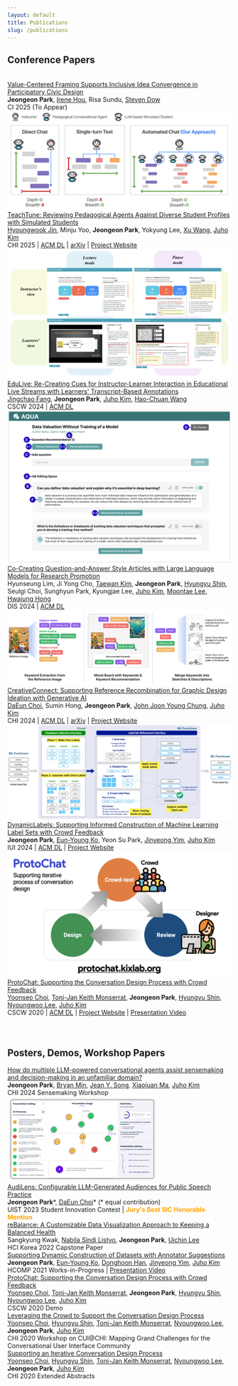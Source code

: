 ```yaml
---
layout: default
title: Publications
slug: /publications
---
```


<h2>Conference Papers</h2>

<div class="pub-container">
    <div class="pub-teaser-image">
        <img class="img-shadow" src="" />
    </div>
    <div class="pub-contents" id="value-centered">
        <a id="blue-bg" class="pub-title" href="./assets/pdf/papers/.pdf" >Value-Centered Framing Supports Inclusive Idea Convergence in Participatory Civic Design</a> <br/>
        <b class="pub-me">Jeongeon Park</b>, <a class="collaborator" href="https://houirene.github.io/" >Irene Hou</a>, Risa Sundu, <a class="collaborator" href="https://spdow.ucsd.edu/" >Steven Dow</a> <br>
        <span class="pub-venue">  CI 2025 (To Appear) </span>
    </div>
</div>

<div class="pub-container">
    <div class="pub-teaser-image">
        <img class="img-shadow" src="./assets/img/teaser/chi25-teachtune-teaser.png" />
    </div>
    <div class="pub-contents" id="teachtune">
        <a id="blue-bg" class="pub-title" href="./assets/pdf/papers/chi25-teachtune.pdf" >TeachTune: Reviewing Pedagogical Agents Against Diverse Student Profiles with Simulated Students</a> <br/>
        <a class="collaborator" href="https://jhw123.github.io/" >Hyoungwook Jin</a>, Minju Yoo, <b class="pub-me">Jeongeon Park</b>, Yokyung Lee, <a class="collaborator" href="https://web.eecs.umich.edu/~xwanghci/">Xu Wang</a>, <a class="collaborator" href="https://juhokim.com/" >Juho Kim</a> <br>
        <span class="pub-venue">  CHI 2025 </span> | <a id="plain-bg" href="https://dl.acm.org/doi/10.1145/3706598.3714054" >ACM DL</a> | <a id="plain-bg" href="https://arxiv.org/abs/2410.04078" >arXiv</a> | <a id="plain-bg" href="https://teachtune.kixlab.org/" >Project Website</a>
    </div>
</div>

<div class="pub-container">
    <div class="pub-teaser-image">
        <img class="img-shadow" src="./assets/img/teaser/edulive-teaser.png" />
    </div>
    <div class="pub-contents" id="edulive">
        <a id="blue-bg" class="pub-title" href="./assets/pdf/papers/cscw24-edulive.pdf" >EduLive: Re-Creating Cues for Instructor-Learner Interaction in Educational Live Streams with Learners' Transcript-Based Annotations</a> <br/>
        <a class="collaborator" href="https://jc-fang.github.io/" >Jingchao Fang</a>, <b class="pub-me">Jeongeon Park</b>, <a class="collaborator" href="https://juhokim.com/" >Juho Kim</a>, <a class="collaborator" href="http://www.haochuanwang.info/" >Hao-Chuan Wang</a> <br>
        <span class="pub-venue">  CSCW 2024 </span> | <a id="plain-bg" href="https://dl.acm.org/doi/10.1145/3686960" >ACM DL</a>
    </div>
</div>

<div class="pub-container">
    <div class="pub-teaser-image">
        <img class="img-shadow" src="./assets/img/teaser/aqua-teaser.png" />
    </div>
    <div class="pub-contents" id="edulive">
        <a id="blue-bg" class="pub-title" href="./assets/pdf/papers/dis24-aqua.pdf" >Co-Creating Question-and-Answer Style Articles with Large Language Models for Research Promotion</a> <br/>
        Hyunseung Lim, Ji Yong Cho, <a class="collaborator" href="https://taewankim.io/" >Taewan Kim</a>, <b class="pub-me">Jeongeon Park</b>, <a class="collaborator" href="https://hyungyu.com/" >Hyungyu Shin</a>, Seulgi Choi, Sunghyun Park, Kyungjae Lee, <a class="collaborator" href="https://juhokim.com/" >Juho Kim</a>, <a class="collaborator" href="https://moontae.people.uic.edu/" >Moontae Lee</a>, <a class="collaborator" href="https://galaxytourist.notion.site/galaxytourist/Hwajung-Hong-cc10b0291bbe4ca38dbf4882cd687423" >Hwajung Hong</a> <br>
        <span class="pub-venue">  DIS 2024 </span> | <a id="plain-bg" href="https://dl.acm.org/doi/10.1145/3643834.3660705" >ACM DL</a>
    </div>
</div>

<div class="pub-container">
    <div class="pub-teaser-image">
        <img class="img-shadow" src="./assets/img/teaser/creativeconnect-teaser.png" />
    </div>
    <div class="pub-contents" id="creative-connect">
        <a id="blue-bg" class="pub-title" href="./assets/pdf/papers/chi24-creativeconnect.pdf" >CreativeConnect: Supporting Reference Recombination for Graphic Design Ideation with Generative AI</a> <br/>
        <a class="collaborator" href="https://daeunchoi.com/" >DaEun Choi</a>, Sumin Hong, <b class="pub-me">Jeongeon Park</b>, <a class="collaborator" href="https://johnr0.github.io/" >John Joon Young Chung</a>, <a class="collaborator" href="https://juhokim.com/" >Juho Kim</a> <br>
        <span class="pub-venue">  CHI 2024 </span> | <a id="plain-bg" href="https://dl.acm.org/doi/10.1145/3613904.3642794" >ACM DL</a> | <a id="plain-bg" href="https://arxiv.org/abs/2312.11949" >arXiv</a> | <a id="plain-bg" href="http://creativeconnect.kixlab.org/" >Project Website</a> 
    </div>
</div>

<div class="pub-container" >
    <div class="pub-teaser-image">
            <img class="img-shadow" src="./assets/img/teaser/dynamiclabels-teaser.jpg"/>
    </div>
    <div class="pub-contents" id="dynamic-labels">
        <a id="blue-bg" class="pub-title" href="./assets/pdf/papers/iui24-dynamiclabels.pdf" >DynamicLabels: Supporting Informed Construction of Machine Learning Label Sets with Crowd Feedback</a> <br/>
        <b class="pub-me">Jeongeon Park</b>, <a class="collaborator" href="https://eunyoungko.com/" >Eun-Young Ko</a>, Yeon Su Park, <a class="collaborator" href="https://scholar.google.co.kr/citations?hl=en&user=UltFXK0AAAAJ" >Jinyeong Yim</a>, <a class="collaborator" href="https://juhokim.com/" >Juho Kim</a> <br>
        <span class="pub-venue"> IUI 2024 </span> | <a id="plain-bg" href="https://dl.acm.org/doi/10.1145/3640543.3645157" >ACM DL</a> | <a id="plain-bg" href="http://dynamiclabels.kixlab.org/" >Project Website</a> 
    </div>
</div>

<div class="pub-container">
    <div class="pub-teaser-image">
            <img class="img-shadow" src="./assets/img/teaser/protochat-teaser.jpeg"/>
    </div>
    <div class="pub-contents">
        <a id="blue-bg" class="pub-title" href="./assets/pdf/papers/cscw20-protochat.pdf" >ProtoChat: Supporting the Conversation Design Process with Crowd Feedback</a> <br/>
        <a class="collaborator" href="https://www.yoonseochoi.com/" >Yoonseo Choi</a>, <a class="collaborator" href="https://www.linkedin.com/in/tjmonsi/" >Toni-Jan Keith Monserrat</a>, <b class="pub-me">Jeongeon Park</b>, <a class="collaborator" href="https://hyungyu.com/" >Hyungyu Shin</a>, <a class="collaborator" href="https://scholar.google.com/citations?user=nXhihPQAAAAJ" >Nyoungwoo Lee</a>, <a class="collaborator" href="https://juhokim.com/" >Juho Kim</a> <br>
        <span class="pub-venue"> CSCW 2020 </span>| <a id="plain-bg" href="https://dl.acm.org/doi/10.1145/3432924" >ACM DL</a> | <a id="plain-bg" href="http://protochat.kixlab.org/" >Project Website</a> | <a id="plain-bg" href="https://www.youtube.com/watch?v=oIBt3EkH-eE" >Presentation Video</a> 
    </div>
</div>

<div style="height: 20px"></div>

<!-- <h2>Preprints</h2>
<div class="pub-container">
    <div class="pub-teaser-image">
        <img class="img-shadow" src="./assets/img/teaser/choicemates-teaser.jpg" />
    </div>
    <div class="pub-contents">
        <a id="blue-bg" class="pub-title" href="https://arxiv.org/abs/2310.01331">ChoiceMates: Supporting Unfamiliar Online Decision-Making with Multi-Agent Conversational Interactions</a> <br/>
        <b class="pub-me">Jeongeon Park</b>, <a class="collaborator" href="https://bryanmin.me/">Bryan Min</a>, <a class="collaborator" href="https://www.cse.ust.hk/~mxj/">Xiaojuan Ma</a>, <a class="collaborator" href="https://juhokim.com/">Juho Kim</a> <br>
        <span class="pub-venue">arXiv 2023 (October 2023) </span>
    </div>
</div> -->



<div style="height: 20px"></div>

<h2>Posters, Demos, Workshop Papers</h2>
<div class="pub-container">
    <div class="pub-contents">
        <a id="blue-bg" class="pub-title" href="./assets/pdf/posters/chi24-sensemaking-choicmates.pdf" >How do multiple LLM-powered conversational agents assist sensemaking and decision-making in an unfamiliar domain?</a> <br/>
        <b class="pub-me">Jeongeon Park</b>, <a class="collaborator" href="https://bryanmin.me/">Bryan Min</a>, <a class="collaborator" href="https://jyskwon.github.io/">Jean Y. Song</a>, <a class="collaborator" href="https://www.cse.ust.hk/~mxj/">Xiaojuan Ma</a>, <a class="collaborator" href="https://juhokim.com/">Juho Kim</a> <br>
        <span class="pub-venue"> CHI 2024 Sensemaking Workshop </span>
    </div>
</div>

<div class="pub-container">
    <div class="pub-teaser-image">
        <img class="img-shadow" src="./assets/img/teaser/audilens-teaser.jpg" />
    </div>
    <div class="pub-contents">
        <a id="blue-bg" class="pub-title" href="https://dl.acm.org/doi/10.1145/3586182.3625114" >AudiLens: Configurable LLM-Generated Audiences for Public Speech Practice</a> <br/>
        <b class="pub-me">Jeongeon Park</b>*, <a class="collaborator" href="https://daeunchoi.com/" >DaEun Choi</a>* (* equal contribution) <br>
        <span class="pub-venue">UIST 2023 Student Innovation Contest |</span> <b style="color:orange;margin:5px 0 0;">Jury's Best SIC Honorable Mention </b>
    </div>
</div>

<div class="pub-container">
    <div class="pub-contents">
        <a id="blue-bg" class="pub-title" href="./assets/pdf/posters/hcikorea22-rebalance-capstone.pdf" >reBalance: A Customizable Data Visualization Approach to Keeping a Balanced Health</a> <br/>
        Sangkyung Kwak, <a class="collaborator" href="https://wulanfrom-design.netlify.app/" >Nabila Sindi Listyo</a>, <b class="pub-me">Jeongeon Park</b>, <a class="collaborator" href="https://scholar.google.co.kr/citations?user=Sc2pBzYAAAAJ" >Uichin Lee</a> <br>
        <span class="pub-venue"> HCI Korea 2022 Capstone Paper </span>
    </div>
</div>

<div class="pub-container">
    <div class="pub-contents">
        <!-- <a id="blue-bg" class="pub-title" href="https://www.humancomputation.com/assets/wips_demos/HCOMP_2021_paper_97.pdf">Supporting Dynamic Construction of Datasets with Annotator Suggestions</a> <br/> -->
        <a id="blue-bg" class="pub-title" href="https://kixlab.github.io/website-files/2021/hcomp2021-wip-dynamiclabels-paper.pdf">Supporting Dynamic Construction of Datasets with Annotator Suggestions</a> <br/>
        <b class="pub-me">Jeongeon Park</b>, <a class="collaborator" href="https://eunyoungko.com/">Eun-Young Ko</a>, <a class="collaborator" href="https://scholar.google.com/citations?user=aVnLn_IAAAAJ&hl=en">Donghoon Han</a>, <a class="collaborator" href="https://scholar.google.co.kr/citations?hl=en&user=UltFXK0AAAAJ">Jinyeong Yim</a>, <a class="collaborator" href="https://juhokim.com/">Juho Kim</a> <br>
        <span class="pub-venue"> HCOMP 2021 Works-in-Progress </span> | <a id="plain-bg" href="https://slideslive.com/38969666">Presentation Video</a> 
    </div>
</div>

<div class="pub-container">
    <div class="pub-contents">
        <a id="blue-bg" class="pub-title" href="https://dl.acm.org/doi/10.1145/3406865.3418568">ProtoChat: Supporting the Conversation Design Process with Crowd Feedback</a> <br/>
        <a class="collaborator" href="https://www.yoonseochoi.com/">Yoonseo Choi</a>, <a class="collaborator" href="https://www.linkedin.com/in/tjmonsi/">Toni-Jan Keith Monserrat</a>, <b class="pub-me">Jeongeon Park</b>, <a class="collaborator" href="https://hyungyu.com/">Hyungyu Shin</a>, <a class="collaborator" href="https://scholar.google.com/citations?user=nXhihPQAAAAJ">Nyoungwoo Lee</a>, <a class="collaborator" href="https://juhokim.com/">Juho Kim</a> <br>
        <span class="pub-venue"> CSCW 2020 Demo </span>
    </div>
</div>

<div class="pub-container">
    <div class="pub-contents">
        <a id="blue-bg" class="pub-title" href="https://dl.acm.org/doi/10.1145/3405755.3406155">Leveraging the Crowd to Support the Conversation Design Process</a> <br/>
        <a class="collaborator" href="https://www.yoonseochoi.com/">Yoonseo Choi</a>, <a class="collaborator" href="https://hyungyu.com/">Hyungyu Shin</a>, <a class="collaborator" href="https://www.linkedin.com/in/tjmonsi/">Toni-Jan Keith Monserrat</a>, <a class="collaborator" href="https://scholar.google.com/citations?user=nXhihPQAAAAJ">Nyoungwoo Lee</a>, <b class="pub-me">Jeongeon Park</b>, <a class="collaborator" href="https://juhokim.com/">Juho Kim</a> <br>
        <span class="pub-venue"> CHI 2020 Workshop on CUI@CHI: Mapping Grand Challenges for the Conversational User Interface Community </span>
    </div>
</div>

<div class="pub-container">
    <div class="pub-contents">
        <a id="blue-bg" class="pub-title" href="https://dl.acm.org/doi/abs/10.1145/3334480.3382951">Supporting an Iterative Conversation Design Process</a> <br/>
        <a class="collaborator" href="https://www.yoonseochoi.com/">Yoonseo Choi</a>, <a class="collaborator" href="https://hyungyu.com/">Hyungyu Shin</a>, <a class="collaborator" href="https://www.linkedin.com/in/tjmonsi/">Toni-Jan Keith Monserrat</a>, <a class="collaborator" href="https://scholar.google.com/citations?user=nXhihPQAAAAJ">Nyoungwoo Lee</a>, <b class="pub-me">Jeongeon Park</b>, <a class="collaborator" href="https://juhokim.com/">Juho Kim</a> <br>
        <span class="pub-venue"> CHI 2020 Extended Abstracts </span>
    </div>
</div>
